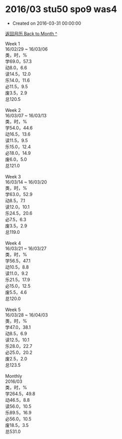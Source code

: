 # 2016/03 stu50 spo9 was4

- Created on 2016-03-31 00:00:00

[返回月历 Back to Month ^](_archived/lifelogs/2016/03/index.md)
<br/><div>Week 1</div><div>16/02/29 ~ 16/03/06</div><div>类，时，%</div><div>学69.0，57.3</div><div>动8.0，6.6</div><div>读14.5，12.0</div><div>乐14.0，11.6</div><div>必11.5，9.5</div><div>废3.5，2.9</div><div>总120.5</div><div><br/></div><div>Week 2</div><div>16/03/07 ~ 16/03/13</div><div>类，时，%</div><div>学54.0，44.6</div><div>动16.5，13.6</div><div>读11.5，9.5</div><div>乐15.0，12.4</div><div>必18.0，14.9</div><div>废6.0，5.0</div><div>总121.0</div><div><br/></div><div>Week 3</div><div>16/03/14 ~ 16/03/20</div><div>类，时，%</div><div>学63.0，52.9</div><div>动8.5，7.1</div><div>读12.0，10.1</div><div>乐24.5，20.6</div><div>必7.5，6.3</div><div>废3.5，2.9</div><div>总119.0</div><div><br/></div><div>Week 4</div><div>16/03/21 ~ 16/03/27</div><div>类，时，%</div><div>学56.5，47.1</div><div>动10.5，8.8</div><div>读11.0，9.2</div><div>乐21.5，17.9</div><div>必15.0，12.5</div><div>废5.5，4.6</div><div>总120.0</div><div><br/></div><div>Week 5</div><div>16/03/28 ~ 16/04/03</div><div>类，时，%</div><div>学47.0，38.1</div><div>动8.5，6.9</div><div>读12.5，10.1</div><div>乐28.0，22.7</div><div>必25.0，20.2</div><div>废2.5，2.0</div><div>总123.5</div><div><br/></div><div>Monthly</div><div>2016/03</div><div>类，时，%</div><div>学264.5，49.8</div><div>动46.5，8.8</div><div>读56.0，10.5</div><div>乐89.5，16.9</div><div>必56.0，10.5</div><div>废18.5，3.5</div><div>总531.0</div>
